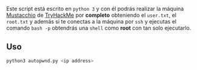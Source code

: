 Este script está escrito en `python 3` y con él podrás realizar la máquina [Mustacchio](https://tryhackme.com/room/mustacchio) de [TryHackMe](https://tryhackme.com/) por **completo** obteniendo el `user.txt`, el `root.txt` y además si te conectas a la máquina por `ssh` y ejecutas el comando `bash -p` obtendrás una `shell` como **root** con tan solo ejecutarlo.

## Uso

```sql
python3 autopwnd.py <ip address>
```
